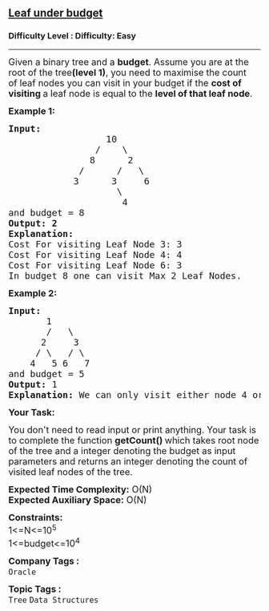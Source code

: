 <h2><a href="https://www.geeksforgeeks.org/problems/leaf-under-budget/1?page=2&category=Tree&difficulty=Easy&sortBy=submissions">Leaf under budget</a></h2><h3>Difficulty Level : Difficulty: Easy</h3><hr><div class="problems_problem_content__Xm_eO"><p><span style="font-size: 18px;">Given a binary tree&nbsp;and a <strong>budget</strong>.&nbsp;Assume&nbsp;you are at the root of the tree<strong>(level 1)</strong>, you need to maximise the count of&nbsp;leaf nodes you can visit in your budget if the <strong>cost of visiting </strong>a leaf node is equal to the <strong>level of that leaf node</strong>. </span></p>
<p><span style="font-size: 18px;"><strong>Example 1:</strong></span></p>
<pre><span style="font-size: 18px;"><strong>Input: </strong></span>
<span style="font-size: 18px;">                  10
                /    \
               8      2
             /      /   \
            3      3     6
                    \
                     4
and budget = 8</span>
<span style="font-size: 18px;"><strong>Output: 2</strong></span>
<span style="font-size: 18px;"><strong>Explanation:</strong></span>
<span style="font-size: 18px;">Cost For visiting Leaf Node 3: 3
Cost For visiting Leaf Node 4: 4
Cost For visiting Leaf Node 6: 3
In budget 8 one can visit Max 2 Leaf Nodes.</span></pre>
<p><span style="font-size: 18px;"><strong>Example 2:</strong></span></p>
<pre><span style="font-size: 18px;"><strong>Input: </strong></span>
         <span style="font-size: 18px;">1
&nbsp;      /   \
&nbsp;     2     3
&nbsp;    / \   / \
&nbsp;   4   5 6   7
and budget = 5</span>
<span style="font-size: 18px;"><strong>Output: </strong>1<br><strong>Explanation:</strong> We can only visit either node 4 or 5.</span></pre>
<p><strong><span style="font-size: 18px;">Your Task:</span></strong></p>
<p><span style="font-size: 18px;">You don't need to read input or print anything. Your task is to complete the function&nbsp;<strong>getCount()&nbsp;</strong>which takes root node of the tree and a integer denoting the budget as input parameters and returns an integer denoting the count of visited leaf nodes of the tree.</span></p>
<p><span style="font-size: 18px;"><strong>Expected Time Complexity:</strong>&nbsp;O(N)<br><strong>Expected Auxiliary Space:</strong>&nbsp;O(N)</span></p>
<p><span style="font-size: 18px;"><strong>Constraints:</strong><br>1&lt;=N&lt;=10<sup>5</sup><br>1&lt;=budget&lt;=10<sup>4</sup></span></p></div><p><span style=font-size:18px><strong>Company Tags : </strong><br><code>Oracle</code>&nbsp;<br><p><span style=font-size:18px><strong>Topic Tags : </strong><br><code>Tree</code>&nbsp;<code>Data Structures</code>&nbsp;